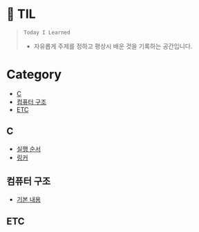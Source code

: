 # 📒 TIL

> `Today I Learned`
> 
> - 자유롭게 주제를 정하고 평상시 배운 것을 기록하는 공간입니다.

# Category

  - [C](#c)
  - [컴퓨터 구조](#컴퓨터-구조)
  - [ETC](#etc)

## C

- [실행 순서](./C/실행순서.md)   
- [링커](./C/링커.md)

## 컴퓨터 구조

- [기본 내용](./컴퓨터구조/기본내용.md)

## ETC